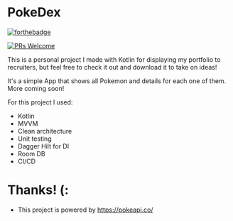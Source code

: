 # PokeDex

[![forthebadge](http://forthebadge.com/images/badges/built-with-love.svg)](http://forthebadge.com)

[![PRs Welcome](https://img.shields.io/badge/PRs-welcome-brightgreen.svg?style=shields)](http://makeapullrequest.com)

This is a personal project I made with Kotlin for displaying my portfolio to recruiters, but feel free to
check it out and download it to take on ideas!

It's a simple App that shows all Pokemon and details for each one of them. More coming soon!

For this project I used:
- Kotlin
- MVVM
- Clean architecture
- Unit testing
- Dagger Hilt for DI
- Room DB
- CI/CD

# Thanks! (:

- This project is powered by https://pokeapi.co/
